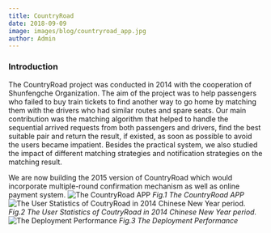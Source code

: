 ```yaml
---
title: CountryRoad
date: 2018-09-09
image: images/blog/countryroad_app.jpg
author: Admin
---
```


### Introduction
The CountryRoad project was conducted in 2014 with the cooperation of Shunfengche Organization. The aim of the project was to help passengers who failed to buy train tickets to find another way to go home by matching them with the drivers who had similar routes and spare seats. Our main contribution was the matching algorithm that helped to handle the sequential arrived requests from both passengers and drivers, find the best suitable pair and return the result, if existed, as soon as possible to avoid the users became impatient. Besides the practical system, we also studied the impact of different matching strategies and notification strategies on the matching result.

We are now building the 2015 version of CountryRoad which would incorporate multiple-round confirmation mechanism as well as online payment system.
![The CountryRoad APP](../../../images/blog/countryroad_user_stat.jpg)
*Fig.1 The CountryRoad APP*
![The User Statistics of CoutryRoad in 2014 Chinese New Year period.](../../../images/blog/countryroad_app.jpg)
*Fig.2 The User Statistics of CoutryRoad in 2014 Chinese New Year period.*
![The Deployment Performance](../../../images/blog/countryroad_result.png)
*Fig.3 The Deployment Performance*